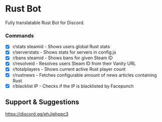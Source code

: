 # Rust Bot
Fully translatable Rust Bot for Discord.

### Commands
- [x] r/stats steamid - Shows users global Rust stats
- [x] r/serverstats - Shows stats for servers in config.js
- [x] r/bans steamid - Shows bans for given Steam ID
- [x] r/resolveid - Resolves users Steam ID from their Vanity URL
- [x] r/totalplayers - Shows current active Rust player count
- [x] r/rustnews - Fetches configurable amount of news articles containing Rust
- [x] r/blacklist IP - Checks if the IP is blacklisted by Facepunch

##  Support & Suggestions

https://discord.gg/ehJjehppc3